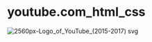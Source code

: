 # youtube.com_html_css


![2560px-Logo_of_YouTube_(2015-2017) svg](https://user-images.githubusercontent.com/22001400/206819832-3b99e19b-f316-4ff7-83ad-9004305e733e.png)

